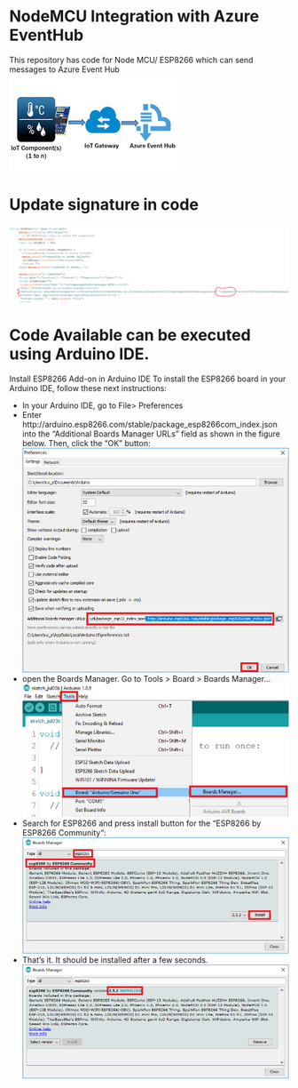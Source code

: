 # NodeMCU Integration with Azure EventHub
This repository has code for Node MCU/ ESP8266 which can send messages to Azure Event Hub
<img src="https://github.com/khanasif1/Node-MCU-Messaging-to-Azure-Event-Hub/blob/master/Images/6.png" />

# Update signature in code
<img src="https://github.com/khanasif1/Node-MCU-Messaging-to-Azure-Event-Hub/blob/master/Images/5.PNG" />

# Code Available can be executed using Arduino IDE. 
Install ESP8266 Add-on in Arduino IDE
To install the ESP8266 board in your Arduino IDE, follow these next instructions:
<ul><li>
In your Arduino IDE, go to File> Preferences
</li>
<li>
Enter http://arduino.esp8266.com/stable/package_esp8266com_index.json into the “Additional Boards Manager URLs” field as shown in the figure below. Then, click the “OK” button:
<img src="https://github.com/khanasif1/Node-MCU-Messaging-to-Azure-Event-Hub/blob/master/Images/ESP8266-Board.png" />
</li>
<li>
open the Boards Manager. Go to Tools > Board > Boards Manager…
  <img src="https://github.com/khanasif1/Node-MCU-Messaging-to-Azure-Event-Hub/blob/master/Images/2.png" />
</li>
  <li>
Search for ESP8266 and press install button for the “ESP8266 by ESP8266 Community“:
    <img src="https://github.com/khanasif1/Node-MCU-Messaging-to-Azure-Event-Hub/blob/master/Images/3.png" />
</li>
<li>
That’s it. It should be installed after a few seconds.
  <img src="https://github.com/khanasif1/Node-MCU-Messaging-to-Azure-Event-Hub/blob/master/Images/4.png" />
</li>
</ul>

